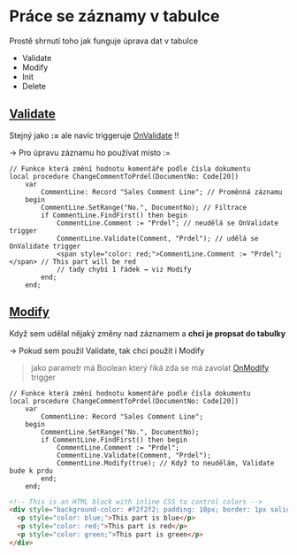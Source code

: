 # Práce se záznamy v tabulce

Prostě shrnutí toho jak funguje úprava dat v tabulce

- Validate
- Modify
- Init
- Delete

## [Validate](https://learn.microsoft.com/en-us/dynamics365/business-central/dev-itpro/developer/methods-auto/record/record-validate-method)

Stejný jako **:=** ale navíc triggeruje [OnValidate](https://learn.microsoft.com/en-us/dynamics365/business-central/dev-itpro/developer/triggers-auto/field/devenv-onvalidate-field-trigger) !!

→ Pro úpravu záznamu ho používat místo :=

```al
// Funkce která změní hodnotu komentáře podle čísla dokumentu
local procedure ChangeCommentToPrdel(DocumentNo: Code[20]) 
    var
        CommentLine: Record "Sales Comment Line"; // Proměnná záznamu
    begin
        CommentLine.SetRange("No.", DocumentNo); // Filtrace
        if CommentLine.FindFirst() then begin
            CommentLine.Comment := "Prdel"; // neudělá se OnValidate trigger
            CommentLine.Validate(Comment, "Prdel"); // udělá se OnValidate trigger
            <span style="color: red;">CommentLine.Comment := "Prdel";</span> // This part will be red
            // tady chybí 1 řádek → viz Modify
        end;                 
    end;
```

## [Modify](https://learn.microsoft.com/en-us/dynamics-nav/modify-function--record-)

Když sem udělal nějaký změny nad záznamem a **chci je propsat do tabulky**

→ Pokud sem použil Validate, tak chci použít i Modify

> jako parametr má Boolean který říká zda se má zavolat [OnModify](https://learn.microsoft.com/en-us/dynamics365/business-central/dev-itpro/developer/triggers-auto/table/devenv-onmodify-table-trigger) trigger

```al
// Funkce která změní hodnotu komentáře podle čísla dokumentu
local procedure ChangeCommentToPrdel(DocumentNo: Code[20]) 
    var
        CommentLine: Record "Sales Comment Line";
    begin
        CommentLine.SetRange("No.", DocumentNo);
        if CommentLine.FindFirst() then begin
            CommentLine.Comment := "Prdel";
            CommentLine.Validate(Comment, "Prdel");
            CommentLine.Modify(true); // Když to neudělám, Validate bude k prdu
        end;                 
    end;
```

```html
<!-- This is an HTML block with inline CSS to control colors -->
<div style="background-color: #f2f2f2; padding: 10px; border: 1px solid #ccc;">
  <p style="color: blue;">This part is blue</p>
  <p style="color: red;">This part is red</p>
  <p style="color: green;">This part is green</p>
</div>
```
